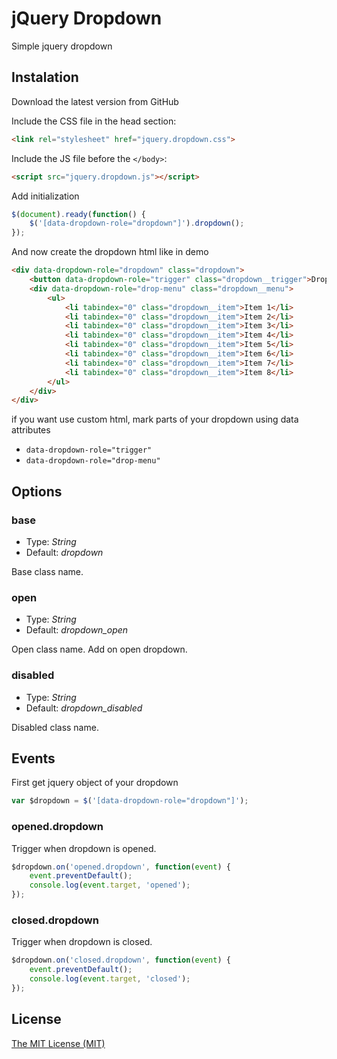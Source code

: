 # jQuery Dropdown

Simple jquery dropdown

## Instalation

Download the latest version from GitHub

Include the CSS file in the head section:

```html
<link rel="stylesheet" href="jquery.dropdown.css">
```

Include the JS file before the `</body>`:

```html
<script src="jquery.dropdown.js"></script>
```

Add initialization

```js
$(document).ready(function() {
	$('[data-dropdown-role="dropdown"]').dropdown();
});
```

And now create the dropdown html like in demo

```html
<div data-dropdown-role="dropdown" class="dropdown">
	<button data-dropdown-role="trigger" class="dropdown__trigger">Dropdown<span class="dropdown__caret"></span></button>
	<div data-dropdown-role="drop-menu" class="dropdown__menu">
		<ul>
			<li tabindex="0" class="dropdown__item">Item 1</li>
			<li tabindex="0" class="dropdown__item">Item 2</li>
			<li tabindex="0" class="dropdown__item">Item 3</li>
			<li tabindex="0" class="dropdown__item">Item 4</li>
			<li tabindex="0" class="dropdown__item">Item 5</li>
			<li tabindex="0" class="dropdown__item">Item 6</li>
			<li tabindex="0" class="dropdown__item">Item 7</li>
			<li tabindex="0" class="dropdown__item">Item 8</li>
		</ul>
	</div>
</div>
```

if you want use custom html, mark parts of your dropdown using data attributes

* `data-dropdown-role="trigger"`
* `data-dropdown-role="drop-menu"`

## Options

### base
* Type: *String*
* Default: *dropdown*

Base class name.

### open
* Type: *String*
* Default: *dropdown_open*

Open class name. Add on open dropdown.

### disabled
* Type: *String*
* Default: *dropdown_disabled*

Disabled class name.


## Events

First get jquery object of your dropdown

```js
var $dropdown = $('[data-dropdown-role="dropdown"]');
```

### opened.dropdown

Trigger when dropdown is opened.

```js
$dropdown.on('opened.dropdown', function(event) {
	event.preventDefault();
	console.log(event.target, 'opened');
});
```

### closed.dropdown

Trigger when dropdown is closed.

```js
$dropdown.on('closed.dropdown', function(event) {
	event.preventDefault();
	console.log(event.target, 'closed');
});
```



## License
[The MIT License (MIT)](LICENSE)
